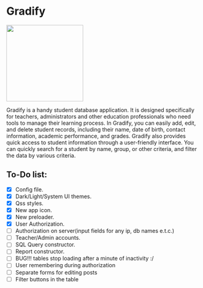 # Gradify

<img src="https://storage.cloudconvert.com/tasks/a4c4fdc2-464e-465c-b02e-12a2093cb8ff/AppIcon_512x512x32.png?AWSAccessKeyId=cloudconvert-production&Expires=1679936640&Signature=sdBiryzJLgEYPF4fMjvYNSZCNs8%3D&response-content-disposition=attachment%3B%20filename%3D%22AppIcon_512x512x32.png%22&response-content-type=image%2Fpng" width="200" height="200">

Gradify is a handy student database application. It is designed specifically for teachers, administrators and other education professionals who need tools to manage their learning process.
In Gradify, you can easily add, edit, and delete student records, including their name, date of birth, contact information, academic performance, and grades.
Gradify also provides quick access to student information through a user-friendly interface. You can quickly search for a student by name, group, or other criteria, and filter the data by various criteria.



## To-Do list:
- [X] Config file.
- [X] Dark/Light/System UI themes.
- [X] Qss styles.
- [X] New app icon.
- [X] New preloader.
- [X] User Authorization.
- [ ] Authorization on server(input fields for any ip, db names e.t.c.)
- [ ] Teacher/Admin accounts.
- [ ] SQL Query constructor.
- [ ] Report constructor.
- [ ] BUG!!! tables stop loading after a minute of inactivity :/
- [ ] User remembering during authorization
- [ ] Separate forms for editing posts
- [ ] Filter buttons in the table
